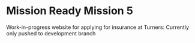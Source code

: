 # Mission Ready Mission 5

Work-in-progress website for applying for insurance at Turners:
Currently only pushed to development branch
